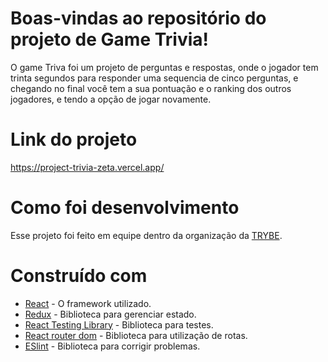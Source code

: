 # Boas-vindas ao repositório do projeto de Game Trivia!

O game Triva foi um projeto de perguntas e respostas, onde o jogador tem trinta segundos para responder uma sequencia de cinco perguntas, e chegando no final você tem a sua pontuação e o ranking dos outros jogadores, e tendo a opção de jogar novamente.

# Link do projeto

https://project-trivia-zeta.vercel.app/

# Como foi desenvolvimento

Esse projeto foi feito em equipe dentro da organização da <a href="https://www.betrybe.com/" target="blanck" >TRYBE</a>. 

# Construído com 

* <a href="https://pt-br.reactjs.org/">React</a> - O framework utilizado.
* <a href="https://pt-br.reactjs.org/">Redux</a> - Biblioteca para gerenciar estado.
* <a href="https://testing-library.com/docs/react-testing-library/intro/">React Testing Library</a> - Biblioteca para testes.
* <a href="https://v5.reactrouter.com/web/guides/quick-start">React router dom</a> - Biblioteca para utilização de rotas.
* <a href="https://eslint.org/">ESlint</a> - Biblioteca para corrigir problemas.
